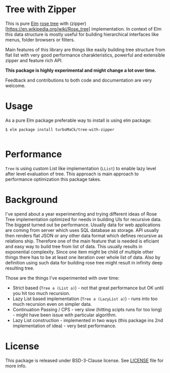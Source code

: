 # Tree with Zipper

This is pure [Elm](http://elm-lang.org/) [rose tree](https://en.wikipedia.org/wiki/Rose_tree)
with (zipper)[https://en.wikipedia.org/wiki/Rose_tree] implementation.
In context of Elm this data structure is mostly useful for building hierarchical interfaces
like menus, folder browsers or filters.

Main features of this library are things like easily building tree structure from flat list
with very good performance charakteristics, powerful and extensible zipper and feature rich API.

__This package is highly experimental and might change a lot over time.__

Feedback and contributions to both code and documentation are very welcome.

# Usage

As a pure Elm package preferable way to install is using elm package:

```
$ elm package install turboMaCk/tree-with-zipper
```

```elm
```

# Performance

`Tree` is using custom List like implementation (`LList`) to enable lazy level after level evaluation
of tree. This approach is main approach to performance optimization this package takes.

# Background

I've spend about a year experimenting and trying different ideas of Rose Tree implementation
optimized for needs in building UIs for recursive data. The biggest turned out be performance.
Usually data for web applications are coming from server which uses SQL database as storage.
API usually then renders flat JSON or any other data format which defines recursive as relations ship.
Therefore one of the main feature that is needed is eficiant and easy way to build tree from list of data.
This usually results in exponential complexity. Since one item might be child of multiple other things
there has to be at least one iteration over whole list of data. Also by definition using such data
for building rose tree might result in infinity deep resulting tree.

Those are the things I've experimented with over time:

- Strict based (`Tree a (List a)`) - not that great performance but OK until you hit too much recursion.
- Lazy List based implementation (`Tree a (LazyList a)`) - runs into too much recursion even on simpler data.
- Continuation Passing / CPS - very slow (hitting scipts runs for too long) - might have been issue with particular algorithm.
- Lazy List construction - implemented in two ways (this package ins 2nd implementation of idea) - very best performance.

# License

This package is released under BSD-3-Clause license. See [LICENSE](LICENSE) file for more info.
